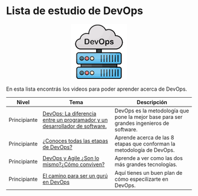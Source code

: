 # Lista de estudio de DevOps

<!-- markdownlint-disable -->
<div align="center">
  <img src="../../assets/images/devops.png" width="30%" alt="Devops Logo">
</div>

En esta lista encontrás los videos para poder aprender acerca de DevOps.

|Nivel|Tema|Descripción|
|-----|----|-----------|
|Principiante|[DevOps: La diferencia entre un programador y un desarrollador de software.](https://youtu.be/bziX6Nt4aaU)|DevOps es la metodología que pone la mejor base para ser grandes ingenieros de software.|
|Principiante|[¿Conoces todas las etapas de DevOps?](https://youtu.be/LgmkhEmwJGo)|Aprende acerca de las 8 etapas que conforman la metodología de DevOps.|
|Principiante|[DevOps y Agile ¿Son lo mismo?¿Cómo conviven?](https://youtu.be/toBUO22RjY8)|Aprende a ver como las dos más grandes tecnologías.|
|Principiante|[El camino para ser un gurú en DevOps](https://youtu.be/l2f8hav5Tjg)|Aquí tienes un buen plan de cómo especilizarte en DevOps.|


